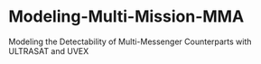 # Modeling-Multi-Mission-MMA
Modeling the Detectability of Multi-Messenger Counterparts with ULTRASAT and UVEX
